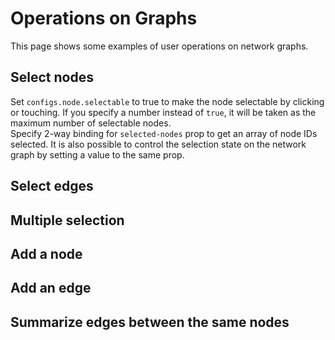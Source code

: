 # Operations on Graphs

This page shows some examples of user operations on network graphs.

## Select nodes

Set `configs.node.selectable` to true to make the node selectable by clicking or touching.
If you specify a number instead of `true`, it will be taken as the maximum number of selectable nodes.  
Specify 2-way binding for `selected-nodes` prop to get an array of node IDs selected. It is also possible to control the selection state on the network graph by setting a value to the same prop.

<demo-tabs hint="To select multiple nodes, Shift+click or hold down the selected node and tap another node.">
<template v-slot:demo>
  <DemoSelectNodes />
</template>
<template v-slot:source>

  <<< @/.vitepress/components/operation/SelectNodes.vue{29,60-65}

</template>
</demo-tabs>

## Select edges

## Multiple selection

## Add a node

## Add an edge

## Summarize edges between the same nodes

<script setup>
import DemoSelectNodes from '../.vitepress/components/operation/SelectNodes.vue'
</script>


